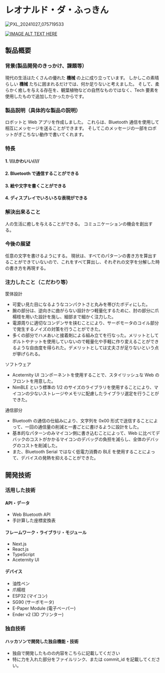 # レオナルド・ダ・ふっきん
![PXL_20241027_075719533](https://github.com/user-attachments/assets/46ff23e3-f1db-4f17-b369-128bd93d4ac2)

[![IMAGE ALT TEXT HERE](https://jphacks.com/wp-content/uploads/2024/07/JPHACKS2024_ogp.jpg)](https://www.youtube.com/watch?v=DZXUkEj-CSI)

## 製品概要

### 背景(製品開発のきっかけ、課題等）

現代の生活はたくさんの優れた **機械** の上に成り立っています。
しかしこの素晴らしい **機械** たちに囲まれるだけでは、何か足りないと考えました。
そして、柔らかく癒しを与える存在を、観葉植物などの自然なものではなく、Tech 要素を使用したもので追加したかったからです。

### 製品説明（具体的な製品の説明）

ロボットと Web アプリを作成しました。
これらは、Bluetooth 通信を使用して相互にメッセージを送ることができます。
そしてこのメッセージの一部をロボットがぎこちない動作で書いてくれます。

### 特長

#### 1. \\\\\\\\かわいい////

#### 2. Bluetooth で通信することができる

#### 3. 絵や文字を書くことができる

#### 4. ディスプレイでいろいろな表現ができる

### 解決出来ること

人の生活に癒しを与えることができる。
コミュニケーションの機会を創出する。

### 今後の展望

任意の文字を書けるようにする。
現状は、すべてのパターンの書き方を算出することができていないので、これをすべて算出し、それぞれの文字を分解した時の書き方を再現する。

### 注力したこと（こだわり等）

筐体設計

- 可愛い見た目になるようなコンパクトさと丸みを帯びたボディにした。
- 腕の部分は、逆向きに曲がらない設計かつ軽量化するために、肘の部分に爪楊枝を用いた設計を施し、細部まで細かく注力した。
- 電源周りに適切なコンデンサを挟むことにより、サーボモータのコイル部分で発生するノイズの対策を行うことができた。
- 多くの部分でハメあいと接着剤による組み立てを行なった。メリットとしてボルトやナットを使用していないので軽量化や手軽に作り変えることができるような自由度を得られた。デメリットとしては丈夫さが足りないという点が挙げられる。

ソフトウェア

- Aceternity UI コンポーネントを使用することで、スタイリッシュな Web のフロントを用意した。
- NimBLE という標準の 1/2 のサイズのライブラリを使用することにより、マイコンの少ないストレージやメモリに配慮したライブラリ選定を行うことができた。

通信部分

- Bluetooth の通信の仕組みにより、文字列を 0x00 形式で送信することによって、一回の通信量の削減と一書ごとに書けるように設計をした。
- 基本的なパターンのみマイコン側に書き込むことによって、Web に比べてデバックのコストがかかるマイコンのデバッグの負担を減らし、全体のデバッグのコストを削減した。
- また、Bluetooth Serial ではなく低電力消費の BLE を使用することによって、デバイスの発熱を抑えることができた。

## 開発技術

### 活用した技術

#### API・データ

- Web Bluetooth API
- 手計算した座標変換表

#### フレームワーク・ライブラリ・モジュール

- Next.js
- React.js
- TypeScript
- Aceternity UI

#### デバイス

- 油性ペン
- 爪楊枝
- ESP32 (マイコン)
- SG90 (サーボモータ)
- E-Paper Module (電子ペーパー)
- Ender v2 (3D プリンター)

### 独自技術

#### ハッカソンで開発した独自機能・技術

- 独自で開発したものの内容をこちらに記載してください
- 特に力を入れた部分をファイルリンク、または commit_id を記載してください。
